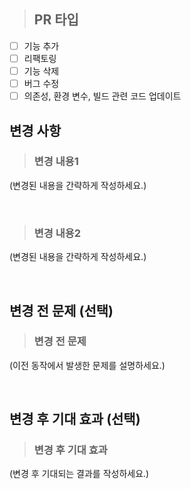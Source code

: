 > ## PR 타입
- [ ] 기능 추가
- [ ] 리팩토링
- [ ] 기능 삭제
- [ ] 버그 수정
- [ ] 의존성, 환경 변수, 빌드 관련 코드 업데이트

## 변경 사항
> ### 변경 내용1
(변경된 내용을 간략하게 작성하세요.)

<br/>

> ### 변경 내용2
(변경된 내용을 간략하게 작성하세요.)

<br/>

## 변경 전 문제 (선택)
> ### 변경 전 문제
(이전 동작에서 발생한 문제를 설명하세요.)

<br/>

## 변경 후 기대 효과 (선택)
> ### 변경 후 기대 효과
(변경 후 기대되는 결과를 작성하세요.)